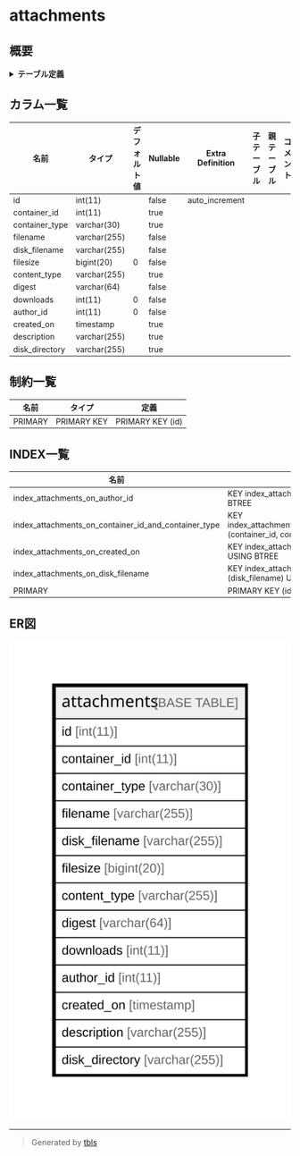 # attachments

## 概要

<details>
<summary><strong>テーブル定義</strong></summary>

```sql
CREATE TABLE `attachments` (
  `id` int(11) NOT NULL AUTO_INCREMENT,
  `container_id` int(11) DEFAULT NULL,
  `container_type` varchar(30) DEFAULT NULL,
  `filename` varchar(255) NOT NULL DEFAULT '',
  `disk_filename` varchar(255) NOT NULL DEFAULT '',
  `filesize` bigint(20) NOT NULL DEFAULT '0',
  `content_type` varchar(255) DEFAULT '',
  `digest` varchar(64) NOT NULL DEFAULT '',
  `downloads` int(11) NOT NULL DEFAULT '0',
  `author_id` int(11) NOT NULL DEFAULT '0',
  `created_on` timestamp NULL DEFAULT NULL,
  `description` varchar(255) DEFAULT NULL,
  `disk_directory` varchar(255) DEFAULT NULL,
  PRIMARY KEY (`id`),
  KEY `index_attachments_on_author_id` (`author_id`),
  KEY `index_attachments_on_created_on` (`created_on`),
  KEY `index_attachments_on_container_id_and_container_type` (`container_id`,`container_type`),
  KEY `index_attachments_on_disk_filename` (`disk_filename`)
) ENGINE=InnoDB DEFAULT CHARSET=utf8
```

</details>

## カラム一覧

| 名前             | タイプ          | デフォルト値       | Nullable | Extra Definition | 子テーブル      | 親テーブル      | コメント     |
| -------------- | ------------ | ------------ | -------- | ---------------- | ---------- | ---------- | -------- |
| id             | int(11)      |              | false    | auto_increment   |            |            |          |
| container_id   | int(11)      |              | true     |                  |            |            |          |
| container_type | varchar(30)  |              | true     |                  |            |            |          |
| filename       | varchar(255) |              | false    |                  |            |            |          |
| disk_filename  | varchar(255) |              | false    |                  |            |            |          |
| filesize       | bigint(20)   | 0            | false    |                  |            |            |          |
| content_type   | varchar(255) |              | true     |                  |            |            |          |
| digest         | varchar(64)  |              | false    |                  |            |            |          |
| downloads      | int(11)      | 0            | false    |                  |            |            |          |
| author_id      | int(11)      | 0            | false    |                  |            |            |          |
| created_on     | timestamp    |              | true     |                  |            |            |          |
| description    | varchar(255) |              | true     |                  |            |            |          |
| disk_directory | varchar(255) |              | true     |                  |            |            |          |

## 制約一覧

| 名前      | タイプ         | 定義               |
| ------- | ----------- | ---------------- |
| PRIMARY | PRIMARY KEY | PRIMARY KEY (id) |

## INDEX一覧

| 名前                                                   | 定義                                                                                                  |
| ---------------------------------------------------- | --------------------------------------------------------------------------------------------------- |
| index_attachments_on_author_id                       | KEY index_attachments_on_author_id (author_id) USING BTREE                                          |
| index_attachments_on_container_id_and_container_type | KEY index_attachments_on_container_id_and_container_type (container_id, container_type) USING BTREE |
| index_attachments_on_created_on                      | KEY index_attachments_on_created_on (created_on) USING BTREE                                        |
| index_attachments_on_disk_filename                   | KEY index_attachments_on_disk_filename (disk_filename) USING BTREE                                  |
| PRIMARY                                              | PRIMARY KEY (id) USING BTREE                                                                        |

## ER図

![er](attachments.svg)

---

> Generated by [tbls](https://github.com/k1LoW/tbls)
